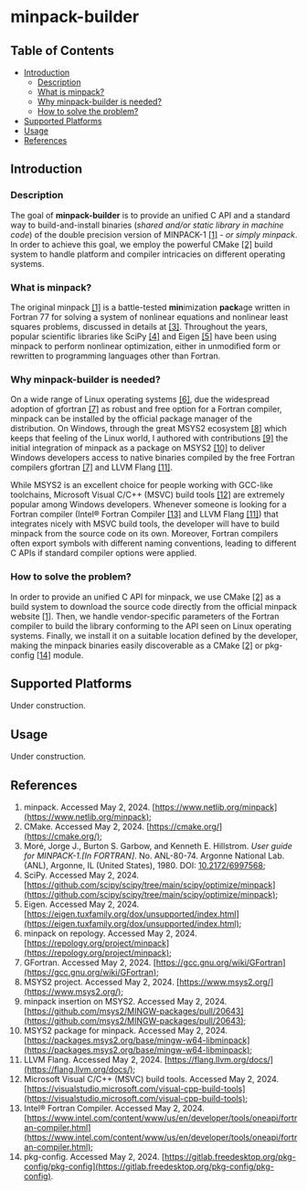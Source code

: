 # minpack-builder

## Table of Contents

* [Introduction](#introduction)
    * [Description](#description)
    * [What is minpack?](#what-is-minpack)
    * [Why minpack-builder is needed?](#why-minpack-builder-is-needed)
    * [How to solve the problem?](#how-to-solve-the-problem)
* [Supported Platforms](#supported-platforms)
* [Usage](#usage)
* [References](#references)

## Introduction

### Description

The goal of **minpack-builder** is to provide an unified C API and a standard way to build-and-install binaries (*shared and/or static library in machine code*) of the double precision version of MINPACK-1 [[1]](https://www.netlib.org/minpack) - *or simply minpack*. In order to achieve this goal, we employ the powerful CMake [[2]](https://cmake.org/) build system to handle platform and compiler intricacies on different operating systems.

### What is minpack?

The original minpack [[1]](https://www.netlib.org/minpack) is a battle-tested **min**imization **pack**age written in Fortran 77 for solving a system of nonlinear equations and nonlinear least squares problems, discussed in details at [[3]](https://doi.org/10.2172/6997568). Throughout the years, popular scientific libraries like SciPy [[4]](https://github.com/scipy/scipy/tree/main/scipy/optimize/minpack) and Eigen [[5]](https://eigen.tuxfamily.org/dox/unsupported/index.html) have been using minpack to perform nonlinear optimization, either in unmodified form or rewritten to programming languages other than Fortran.

### Why minpack-builder is needed?

On a wide range of Linux operating systems [[6]](https://repology.org/project/minpack), due the widespread adoption of gfortran [[7]](https://gcc.gnu.org/wiki/GFortran) as robust and free option for a Fortran compiler, minpack can be installed by the official package manager of the distribution. On Windows, through the great MSYS2 ecosystem [[8]](https://www.msys2.org/) which keeps that feeling of the Linux world, I authored with contributions [[9]](https://github.com/msys2/MINGW-packages/pull/20643) the initial integration of minpack as a package on MSYS2 [[10]](https://packages.msys2.org/base/mingw-w64-libminpack) to deliver Windows developers access to native binaries compiled by the free Fortran compilers gfortran [[7]](https://gcc.gnu.org/wiki/GFortran) and LLVM Flang [[11]](https://flang.llvm.org/docs/).

While MSYS2 is an excellent choice for people working with GCC-like toolchains, Microsoft Visual C/C++ (MSVC) build tools [[12]](https://visualstudio.microsoft.com/visual-cpp-build-tools) are extremely popular among Windows developers. Whenever someone is looking for a Fortran compiler (Intel® Fortran Compiler [[13]](https://www.intel.com/content/www/us/en/developer/tools/oneapi/fortran-compiler.html) and LLVM Flang [[11]](https://flang.llvm.org/docs/)) that integrates nicely with MSVC build tools, the developer will have to build minpack from the source code on its own. Moreover, Fortran compilers often export symbols with different naming conventions, leading to different C APIs if standard compiler options were applied.

### How to solve the problem?

In order to provide an unified C API for minpack, we use CMake [[2]](https://cmake.org/) as a build system to download the source code directly from the official minpack website [[1]](https://www.netlib.org/minpack). Then, we handle vendor-specific parameters of the Fortran compiler to build the library conforming to the API seen on Linux operating systems. Finally, we install it on a suitable location defined by the developer, making the minpack binaries easily discoverable as a CMake [[2]](https://cmake.org/) or pkg-config [[14]](https://gitlab.freedesktop.org/pkg-config/pkg-config) module.

## Supported Platforms

Under construction.

## Usage

Under construction.

## References

1. minpack. Accessed May 2, 2024. [https://www.netlib.org/minpack](https://www.netlib.org/minpack);
2. CMake. Accessed May 2, 2024. [https://cmake.org/](https://cmake.org/);
3. Moré, Jorge J., Burton S. Garbow, and Kenneth E. Hillstrom. *User guide for MINPACK-1.[In FORTRAN]*. No. ANL-80-74. Argonne National Lab.(ANL), Argonne, IL (United States), 1980. DOI: [10.2172/6997568](https://doi.org/10.2172/6997568);
4. SciPy. Accessed May 2, 2024. [https://github.com/scipy/scipy/tree/main/scipy/optimize/minpack](https://github.com/scipy/scipy/tree/main/scipy/optimize/minpack);
5. Eigen. Accessed May 2, 2024. [https://eigen.tuxfamily.org/dox/unsupported/index.html](https://eigen.tuxfamily.org/dox/unsupported/index.html);
6. minpack on repology. Accessed May 2, 2024. [https://repology.org/project/minpack](https://repology.org/project/minpack);
7. GFortran. Accessed May 2, 2024. [https://gcc.gnu.org/wiki/GFortran](https://gcc.gnu.org/wiki/GFortran);
8. MSYS2 project. Accessed May 2, 2024. [https://www.msys2.org/](https://www.msys2.org/);
9. minpack insertion on MSYS2. Accessed May 2, 2024. [https://github.com/msys2/MINGW-packages/pull/20643](https://github.com/msys2/MINGW-packages/pull/20643);
10. MSYS2 package for minpack. Accessed May 2, 2024. [https://packages.msys2.org/base/mingw-w64-libminpack](https://packages.msys2.org/base/mingw-w64-libminpack);
11. LLVM Flang. Accessed May 2, 2024. [https://flang.llvm.org/docs/](https://flang.llvm.org/docs/);
12. Microsoft Visual C/C++ (MSVC) build tools. Accessed May 2, 2024. [https://visualstudio.microsoft.com/visual-cpp-build-tools](https://visualstudio.microsoft.com/visual-cpp-build-tools);
13. Intel® Fortran Compiler. Accessed May 2, 2024. [https://www.intel.com/content/www/us/en/developer/tools/oneapi/fortran-compiler.html](https://www.intel.com/content/www/us/en/developer/tools/oneapi/fortran-compiler.html);
14. pkg-config. Accessed May 2, 2024. [https://gitlab.freedesktop.org/pkg-config/pkg-config](https://gitlab.freedesktop.org/pkg-config/pkg-config).